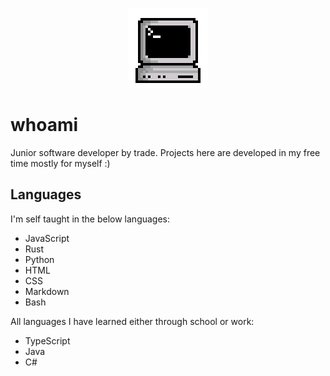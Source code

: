 <p align="center">
  <img alt="pixel art computer" src="./assets/computer-hi.gif"/>
</p>

# whoami
Junior software developer by trade. Projects here are developed in my free time mostly for myself :)

## Languages
I'm self taught in the below languages:
- JavaScript
- Rust
- Python
- HTML
- CSS
- Markdown
- Bash

All languages I have learned either through school or work:
- TypeScript
- Java
- C#
